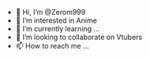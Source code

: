- 👋 Hi, I’m @Zerom999
- 👀 I’m interested in Anime
- 🌱 I’m currently learning ...
- 💞️ I’m looking to collaborate on Vtubers
- 📫 How to reach me ...

<!---
Zerom999/Zerom999 is a ✨ special ✨ repository because its `README.md` (this file) appears on your GitHub profile.
You can click the Preview link to take a look at your changes.
--->
